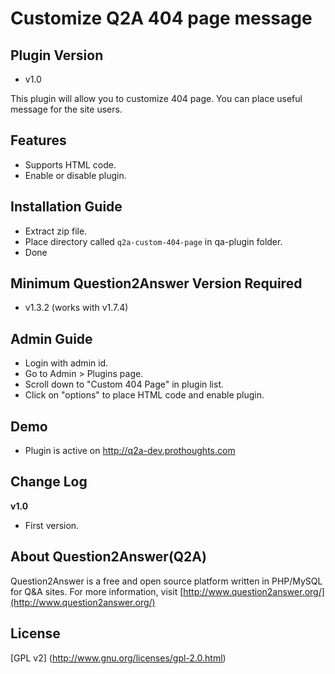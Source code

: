 Customize Q2A 404 page message
==============================

Plugin Version
--------------
- v1.0

This plugin will allow you to customize 404 page. You can place useful message for the site users. 

Features
--------
- Supports HTML code.
- Enable or disable plugin.

Installation Guide
------------------
- Extract zip file.
- Place directory called `q2a-custom-404-page` in qa-plugin folder.
- Done

Minimum Question2Answer Version Required
----------------------------------------
- v1.3.2 (works with v1.7.4)

Admin Guide
-----------
- Login with admin id.
- Go to Admin > Plugins page.
- Scroll down to "Custom 404 Page" in plugin list.
- Click on "options" to place HTML code and enable plugin.

Demo
----
- Plugin is active on http://q2a-dev.prothoughts.com

Change Log
----------
**v1.0**
* First version.

About Question2Answer(Q2A)
---------------------
Question2Answer is a free and open source platform written in PHP/MySQL for Q&A sites. For more information, visit [http://www.question2answer.org/](http://www.question2answer.org/)

License
-------
[GPL v2] (http://www.gnu.org/licenses/gpl-2.0.html)
